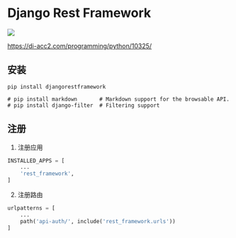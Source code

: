 # Django Rest Framework

![](/images/django-rest-framework.webp)

https://di-acc2.com/programming/python/10325/

## 安装

```shell
pip install djangorestframework

# pip install markdown       # Markdown support for the browsable API.
# pip install django-filter  # Filtering support
```

## 注册

1. 注册应用

```py
INSTALLED_APPS = [
    ...
    'rest_framework',
]
```

2. 注册路由

```py
urlpatterns = [
    ...
    path('api-auth/', include('rest_framework.urls'))
]
```
